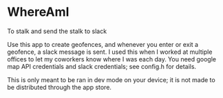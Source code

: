 # WhereAmI
To stalk and send the stalk to slack

Use this app to create geofences, and whenever you enter or exit a geofence, a slack message is sent.
I used this when I worked at multiple offices to let my coworkers know where I was each day.
You need google map API credentials and slack credentials; see config.h for details.

This is only meant to be ran in dev mode on your device; it is not made to be distributed through the app store.
